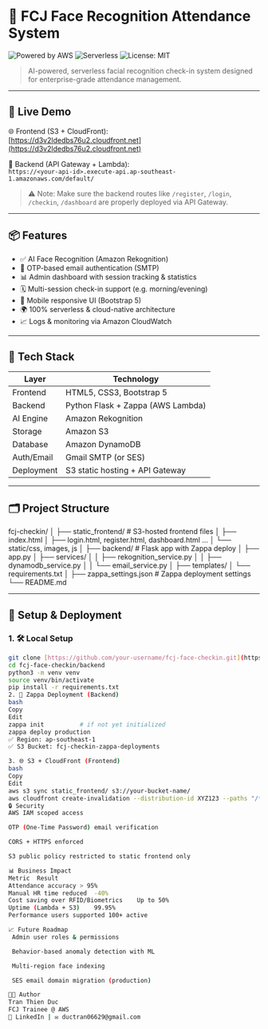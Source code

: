 # 🧠 FCJ Face Recognition Attendance System

![Powered by AWS](https://img.shields.io/badge/Built%20with-AWS-orange?logo=amazonaws)
![Serverless](https://img.shields.io/badge/Serverless-Lambda-blue?logo=awslambda)
![License: MIT](https://img.shields.io/badge/License-MIT-green)

> AI-powered, serverless facial recognition check-in system designed for enterprise-grade attendance management.

---

## 🚀 Live Demo

🌐 Frontend (S3 + CloudFront):  
[https://d3v2ldedbs76u2.cloudfront.net](https://d3v2ldedbs76u2.cloudfront.net)

🔐 Backend (API Gateway + Lambda):  
`https://<your-api-id>.execute-api.ap-southeast-1.amazonaws.com/default/`

> ⚠️ Note: Make sure the backend routes like `/register`, `/login`, `/checkin`, `/dashboard` are properly deployed via API Gateway.

---

## 📦 Features

- ✅ AI Face Recognition (Amazon Rekognition)
- 🔐 OTP-based email authentication (SMTP)
- 📊 Admin dashboard with session tracking & statistics
- 🗓️ Multi-session check-in support (e.g. morning/evening)
- 📱 Mobile responsive UI (Bootstrap 5)
- 🌍 100% serverless & cloud-native architecture
- 📈 Logs & monitoring via Amazon CloudWatch

---

## 🧩 Tech Stack

| Layer       | Technology             |
|-------------|------------------------|
| Frontend    | HTML5, CSS3, Bootstrap 5 |
| Backend     | Python Flask + Zappa (AWS Lambda) |
| AI Engine   | Amazon Rekognition     |
| Storage     | Amazon S3              |
| Database    | Amazon DynamoDB        |
| Auth/Email  | Gmail SMTP (or SES)    |
| Deployment  | S3 static hosting + API Gateway |

---

## 🗂️ Project Structure

fcj-checkin/
│
├── static_frontend/ # S3-hosted frontend files
│ ├── index.html
│ ├── login.html, register.html, dashboard.html ...
│ └── static/css, images, js
│
├── backend/ # Flask app with Zappa deploy
│ ├── app.py
│ ├── services/
│ │ ├── rekognition_service.py
│ │ ├── dynamodb_service.py
│ │ └── email_service.py
│ ├── templates/
│ └── requirements.txt
│
├── zappa_settings.json # Zappa deployment settings
└── README.md

---

## 🔧 Setup & Deployment

### 1. 🛠 Local Setup

```bash
git clone [https://github.com/your-username/fcj-face-checkin.git](https://github.com/DucTranThien/Project-FCJ-Face-Recognition-Attendance-System_FCJ-Trainee.git)
cd fcj-face-checkin/backend
python3 -m venv venv
source venv/bin/activate
pip install -r requirements.txt
2. 🚀 Zappa Deployment (Backend)
bash
Copy
Edit
zappa init          # if not yet initialized
zappa deploy production
✅ Region: ap-southeast-1
✅ S3 Bucket: fcj-checkin-zappa-deployments

3. 🌐 S3 + CloudFront (Frontend)
bash
Copy
Edit
aws s3 sync static_frontend/ s3://your-bucket-name/
aws cloudfront create-invalidation --distribution-id XYZ123 --paths "/*"
🔒 Security
AWS IAM scoped access

OTP (One-Time Password) email verification

CORS + HTTPS enforced

S3 public policy restricted to static frontend only

📊 Business Impact
Metric	Result
Attendance accuracy	> 95%
Manual HR time reduced	-40%
Cost saving over RFID/Biometrics	Up to 50%
Uptime (Lambda + S3)	99.95%
Performance users supported	100+ active

📈 Future Roadmap
 Admin user roles & permissions

 Behavior-based anomaly detection with ML

 Multi-region face indexing

 SES email domain migration (production)

🧑‍💻 Author
Tran Thien Duc
FCJ Trainee @ AWS
💼 LinkedIn | ✉️ ductran06629@gmail.com

